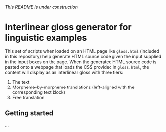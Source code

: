 *This README is under construction*

# Interlinear gloss generator for linguistic examples

This set of scripts when loaded on an HTML page like `gloss.html` (included in this repository) help generate HTML source code given the input supplied in the input boxes on the page. When the generated HTML source code is pasted onto a webpage that loads the CSS provided in `gloss.html`, the content will display as an interlinear gloss with three tiers:

1. The text
2. Morpheme-by-morpheme translations (left-aligned with the corresponding text block)
3. Free translation

## Getting started

...

